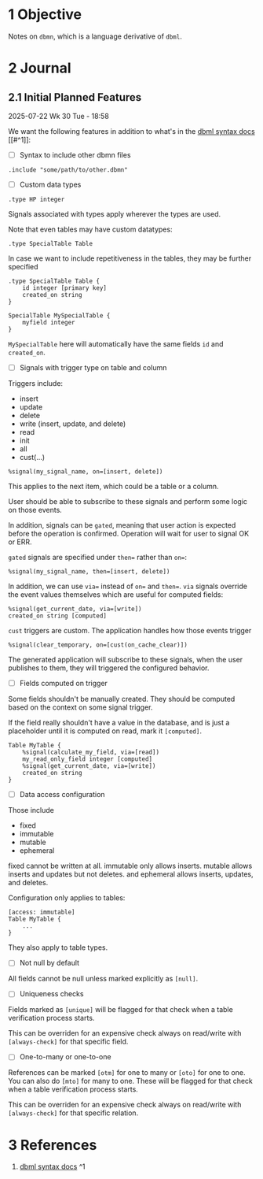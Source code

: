 
# 1 Objective

Notes on `dbmn`, which is a language derivative of `dbml`.

# 2 Journal

## 2.1 Initial Planned Features

2025-07-22 Wk 30 Tue - 18:58

We want the following features in addition to what's in the [dbml syntax docs](https://dbml.dbdiagram.io/docs/) [[#^1]]:

- [ ] Syntax to include other dbmn files

```dbmn
.include "some/path/to/other.dbmn"
```


- [ ] Custom data types

```dbmn
.type HP integer
```

Signals associated with types apply wherever the types are used.

Note that even tables may have custom datatypes:

```dmbn
.type SpecialTable Table
```

In case we want to include repetitiveness in the tables, they may be further specified

```dmbn
.type SpecialTable Table {
	id integer [primary key]
	created_on string
}

SpecialTable MySpecialTable {
	myfield integer
}
```

`MySpecialTable` here will automatically have the same fields `id` and `created_on`. 

- [ ] Signals with trigger type on table and column

Triggers include: 
- insert
- update
- delete
- write (insert, update, and delete)
- read
- init
- all
- cust(...)

```dbmn
%signal(my_signal_name, on=[insert, delete])
```

This applies to the next item, which could be a table or a column.

User should be able to subscribe to these signals and perform some logic on those events.

In addition, signals can be `gated`, meaning that user action is expected before the operation is confirmed. Operation will wait for user to signal OK or ERR.

`gated` signals are specified under `then=` rather than `on=`:

```dbmn
%signal(my_signal_name, then=[insert, delete])
```

In addition, we can use `via=` instead of `on=` and `then=`. `via` signals override the event values themselves which are useful for computed fields:

```dmbn
%signal(get_current_date, via=[write])
created_on string [computed]
```

`cust` triggers are custom. The application handles how those events trigger

```
%signal(clear_temporary, on=[cust(on_cache_clear)])
```

The generated application will subscribe to these signals, when the user publishes to them, they will triggered the configured behavior.

- [ ] Fields computed on trigger

Some fields shouldn't be manually created. They should be computed based on the context on some signal trigger. 

If the field really shouldn't have a value in the database, and is just a placeholder until it is computed on read, mark it `[computed]`. 

```
Table MyTable {
	%signal(calculate_my_field, via=[read])
	my_read_only_field integer [computed]
	%signal(get_current_date, via=[write])
	created_on string
}
```

- [ ] Data access configuration

Those include
- fixed
- immutable
- mutable
- ephemeral

fixed cannot be written at all. immutable only allows inserts. mutable allows inserts and updates but not deletes. and ephemeral allows inserts, updates, and deletes.

Configuration only applies to tables:

```dmbn
[access: immutable]
Table MyTable {
	...
}
```

They also apply to table types.

- [ ] Not null by default

All fields cannot be null unless marked explicitly as `[null]`. 

- [ ] Uniqueness checks

Fields marked as `[unique]` will be flagged for that check when a table verification process starts. 

This can be overriden for an expensive check always on read/write with `[always-check]` for that specific field.

- [ ] One-to-many or one-to-one

References can be marked `[otm]` for one to many or `[oto]` for one to one. You can also do `[mto]` for many to one. These will be flagged for that check when a table verification process starts.

This can be overriden for an expensive check always on read/write with `[always-check]` for that specific relation.

# 3 References
1. [dbml syntax docs](https://dbml.dbdiagram.io/docs/) ^1